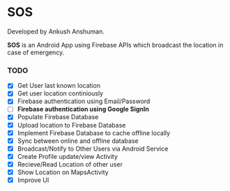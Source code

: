# SOS
Developed by Ankush Anshuman.

**SOS** is an Android App using Firebase APIs which broadcast the location in case of emergency.


### TODO

- [x] Get User last known location
- [x] Get user location continiously
- [x] Firebase authentication using Email/Password
- [ ] **Firebase authentication using Google SignIn**
- [x] Populate Firebase Database
- [x] Upload location to Firebase Database
- [x] Implement Firebase Database to cache offline locally
- [x] Sync between online and offline database
- [x] Broadcast/Notify to Other Users via Android Service
- [x] Create Profile update/view Activity
- [x] Recieve/Read Location of other user
- [x] Show Location on MapsActivity
- [X] Improve UI
